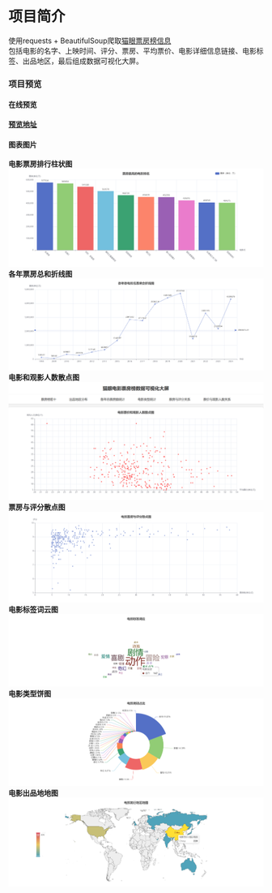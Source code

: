 # 项目简介
使用requests + BeautifulSoup爬取[猫眼票房榜信息](https://piaofang.maoyan.com/rankings/year)  
包括电影的名字、上映时间、评分、票房、平均票价、电影详细信息链接、电影标签、出品地区，最后组成数据可视化大屏。

### 项目预览
#### 在线预览
__[预览地址](https://myksh.pages.dev)__ 
#### 图表图片
__电影票房排行柱状图__
![images](preview\柱状图.png)
__各年票房总和折线图__
![images](preview\折线图.png)
__电影和观影人数散点图__
![images](preview\散点图2.png)
__票房与评分散点图__
![images](preview\散点图1.png)
__电影标签词云图__
![images](preview\词云图.png)
__电影类型饼图__
![images](preview\饼图.png)
__电影出品地地图__
![images](preview\地图.png)